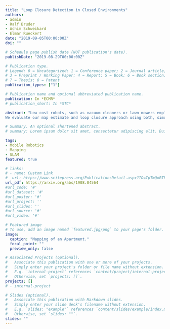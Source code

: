 ```yaml
---
title: "Loop Closure Detection in Closed Environments"
authors:
- admin
- Ralf Bruder
- Achim Schweikard
- Elmar Rueckert
date: "2019-09-05T00:00:00Z"
doi: ""

# Schedule page publish date (NOT publication's date).
publishDate: "2019-08-29T00:00:00Z"

# Publication type.
# Legend: 0 = Uncategorized; 1 = Conference paper; 2 = Journal article;
# 3 = Preprint / Working Paper; 4 = Report; 5 = Book; 6 = Book section;
# 7 = Thesis; 8 = Patent
publication_types: ["1"]

# Publication name and optional abbreviated publication name.
publication: In *ECMR*
# publication_short: In *STC*

abstract: "Low cost robots, such as vacuum cleaners or lawn mowers employ simplistic and often random navigation policies. Although a large number of sophisticated mapping and planning approaches exist, they require additional sensors like LIDAR sensors, cameras or time of flight sensors. In this work, we propose a loop closure detection method based only on odometry data which can be generated using low-range or binary signal sensors together with simple wall following techniques. We show how to include the detected loop closing constraints into a pose graph formulation such that standard pose graph optimization techniques can be used for map estimation.
We evaluate our map estimate and loop closure approach using both, simulation and a real lawn mower in complex and realistic environments. Our results demonstrate that our approach generates accurate map estimates on the basis of odometry data only. We further show that our assumption about the discriminative nature of neighboring poses in the pose graph is solid, even under large odometry noise. These improved map estimates provide the basis for smart navigation policies in low cost robots and extends their abilities to goal-directed behavior like pick and place or complete coverage path planning in realistic environments. "

# Summary. An optional shortened abstract.
# summary: Lorem ipsum dolor sit amet, consectetur adipiscing elit. Duis posuere tellus ac convallis placerat. Proin tincidunt magna sed ex sollicitudin condimentum.

tags:
- Mobile Robotics
- Mapping
- SLAM
featured: true

# links:
# - name: Custom Link
#  url: https://www.scitepress.org/PublicationsDetail.aspx?ID=IpTmQoBTbwc%3d&t=1
url_pdf: https://arxiv.org/abs/1908.04564
#url_code: '#'
#url_dataset: '#'
#url_poster: '#'
#url_project: ''
#url_slides: ''
#url_source: '#'
#url_video: '#'

# Featured image
# To use, add an image named `featured.jpg/png` to your page's folder.
image:
  caption: "Mapping of an Apartment."
  focal_point: ""
  preview_only: false

# Associated Projects (optional).
#   Associate this publication with one or more of your projects.
#   Simply enter your project's folder or file name without extension.
#   E.g. `internal-project` references `content/project/internal-project/index.md`.
#   Otherwise, set `projects: []`.
projects: []
# - internal-project

# Slides (optional).
#   Associate this publication with Markdown slides.
#   Simply enter your slide deck's filename without extension.
#   E.g. `slides: "example"` references `content/slides/example/index.md`.
#   Otherwise, set `slides: ""`.
slides: ""
---
```


